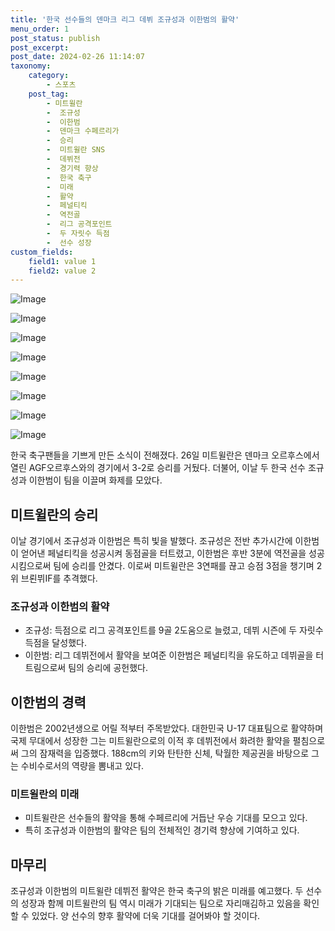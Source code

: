 ```yaml
---
title: '한국 선수들의 덴마크 리그 데뷔 조규성과 이한범의 활약'
menu_order: 1
post_status: publish
post_excerpt: 
post_date: 2024-02-26 11:14:07
taxonomy:
    category:
        - 스포츠
    post_tag:
        - 미트윌란
        -  조규성
        -  이한범
        -  덴마크 수페르리가
        -  승리
        -  미트윌란 SNS
        -  데뷔전
        -  경기력 향상
        -  한국 축구
        -  미래
        -  활약
        -  페널티킥
        -  역전골
        -  리그 공격포인트
        -  두 자릿수 득점
        -  선수 성장
custom_fields:
    field1: value 1
    field2: value 2
---
```


![Image](https://imgnews.pstatic.net/image/311/2024/02/26/0001695655_001_20240226081401330.jpg?type=w647)

![Image](https://imgnews.pstatic.net/image/311/2024/02/26/0001695655_002_20240226081401402.jpg?type=w647)

![Image](https://imgnews.pstatic.net/image/311/2024/02/26/0001695655_003_20240226081401721.jpg?type=w647)

![Image](https://imgnews.pstatic.net/image/311/2024/02/26/0001695655_004_20240226081401766.jpg?type=w647)

![Image](https://imgnews.pstatic.net/image/311/2024/02/26/0001695655_005_20240226081401805.jpg?type=w647)

![Image](https://imgnews.pstatic.net/image/311/2024/02/26/0001695655_006_20240226081401868.jpg?type=w647)

![Image](https://imgnews.pstatic.net/image/311/2024/02/26/0001695655_007_20240226081401916.jpg?type=w647)

![Image](https://imgnews.pstatic.net/image/311/2024/02/26/0001695655_008_20240226081401975.jpg?type=w647)

한국 축구팬들을 기쁘게 만든 소식이 전해졌다. 26일 미트윌란은 덴마크 오르후스에서 열린 AGF오르후스와의 경기에서 3-2로 승리를 거뒀다. 더불어, 이날 두 한국 선수 조규성과 이한범이 팀을 이끌며 화제를 모았다.
## 미트윌란의 승리
이날 경기에서 조규성과 이한범은 특히 빛을 발했다. 조규성은 전반 추가시간에 이한범이 얻어낸 페널티킥을 성공시켜 동점골을 터트렸고, 이한범은 후반 3분에 역전골을 성공시킴으로써 팀에 승리를 안겼다. 이로써 미트윌란은 3연패를 끊고 승점 3점을 챙기며 2위 브뢴뷔IF를 추격했다.
### 조규성과 이한범의 활약
- 조규성: 득점으로 리그 공격포인트를 9골 2도움으로 늘렸고, 데뷔 시즌에 두 자릿수 득점을 달성했다.
- 이한범: 리그 데뷔전에서 활약을 보여준 이한범은 페널티킥을 유도하고 데뷔골을 터트림으로써 팀의 승리에 공헌했다.
## 이한범의 경력
이한범은 2002년생으로 어릴 적부터 주목받았다. 대한민국 U-17 대표팀으로 활약하며 국제 무대에서 성장한 그는 미트윌란으로의 이적 후 데뷔전에서 화려한 활약을 펼침으로써 그의 잠재력을 입증했다. 188cm의 키와 탄탄한 신체, 탁월한 제공권을 바탕으로 그는 수비수로서의 역량을 뽐내고 있다.
### 미트윌란의 미래
- 미트윌란은 선수들의 활약을 통해 수페르리에 거듭난 우승 기대를 모으고 있다.
- 특히 조규성과 이한범의 활약은 팀의 전체적인 경기력 향상에 기여하고 있다.
## 마무리
조규성과 이한범의 미트윌란 데뷔전 활약은 한국 축구의 밝은 미래를 예고했다. 두 선수의 성장과 함께 미트윌란의 팀 역시 미래가 기대되는 팀으로 자리매김하고 있음을 확인할 수 있었다. 양 선수의 향후 활약에 더욱 기대를 걸어봐야 할 것이다.

